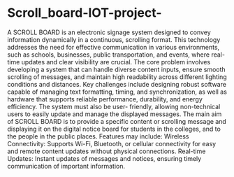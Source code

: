 # Scroll_board-IOT-project-
A SCROLL BOARD is an electronic signage system designed to convey information dynamically in a continuous, scrolling format. This technology addresses the need for effective communication in various environments, such as schools, businesses, public transportation, and events, where real-time updates and clear visibility are crucial. The core problem involves developing a system that can handle diverse content inputs, ensure smooth scrolling of messages, and maintain high readability across different lighting conditions and distances. Key challenges include designing robust software capable of managing text formatting, timing, and synchronization, as well as hardware that supports reliable performance, durability, and energy efficiency. The system must also be user- friendly, allowing non-technical users to easily update and manage the displayed messages. The main aim of SCROLL BOARD is to provide a specific content or scrolling message and displaying it on the digital notice board for students in the colleges, and to the people in the public places. Features may include: Wireless Connectivity: Supports Wi-Fi, Bluetooth, or cellular connectivity for easy and remote content updates without physical connections. Real-time Updates: Instant updates of messages and notices, ensuring timely communication of important information.
